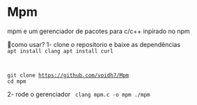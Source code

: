 # Mpm
mpm e um gerenciador de pacotes para c/c++ inpirado no npm 

🤔como usar?
1- clone o repositorio  e baixe as dependências
<code>
apt install clang
apt install curl

git clone https://github.com/voidh7/Mpm
cd mpm
</code>

2- rode o gerenciador
<code>
clang mpm.c -o mpm
./mpm
</code>
